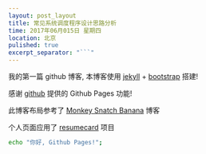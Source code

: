 ```yaml
---
layout: post_layout
title: 常见系统调度程序设计思路分析
time: 2017年06月015日 星期四
location: 北京
pulished: true
excerpt_separator: "```"
---
```


我的第一篇 github 博客, 本博客使用 [jekyll](http://jekyll.bootcss.com/) + [bootstrap](http://v3.bootcss.com) 搭建!

感谢 [github](https://github.com) 提供的 Github Pages 功能!

此博客布局参考了 [Monkey Snatch Banana](http://www.monkeysnatchbanana.com/) 博客

个人页面应用了 [resumecard](http://ddbullfrog.github.io/resumecard/) 项目


```bash
echo "你好, Github Pages!";
```
